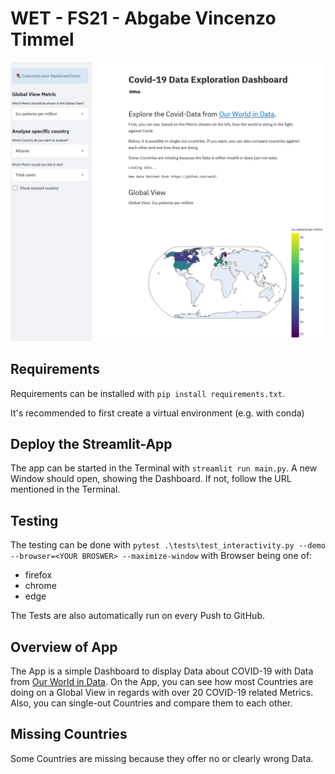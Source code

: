 # WET - FS21 - Abgabe Vincenzo Timmel
![Covid-19 Dashboard](https://github.com/kenfus/covid-19-dashboard/blob/master/hosting/covid-19-dashboard.png?raw=true)
## Requirements
Requirements can be installed with `pip install requirements.txt`.

It's recommended to first create a virtual environment (e.g. with conda)

## Deploy the Streamlit-App
The app can be started in the Terminal with `streamlit run main.py`. A new Window should open, showing the Dashboard. If not, follow the URL mentioned in the Terminal.

## Testing
The testing can be done with `pytest .\tests\test_interactivity.py --demo --browser=<YOUR BROSWER> --maximize-window` with Browser being one of:
- firefox
- chrome
- edge 

The Tests are also automatically run on every Push to GitHub.

## Overview of App
The App is a simple Dashboard to display Data about COVID-19 with Data from [Our World in Data](https://github.com/owid). On the App, you can see how most Countries are doing on a Global View in regards with over 20 COVID-19 related Metrics. Also, you can single-out Countries and compare them to each other.

## Missing Countries
Some Countries are missing because they offer no or clearly wrong Data.